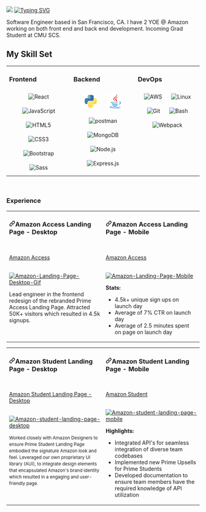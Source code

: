 ![](https://imgur.com/Am93ogl.png)
[![Typing SVG](https://readme-typing-svg.demolab.com?font=Roboto+Mono&duration=2800&pause=1000&color=022462&center=true&vCenter=true&random=false&width=1012&height=60&lines=Howdy+%F0%9F%91%8B%2C+My+name+is+Marco;I'm+A+Software+Engineer+%F0%9F%91%A8%E2%80%8D%F0%9F%92%BB;I'm+also+Front+End+Engineer+%F0%9F%8C%90)](https://git.io/typing-svg)

Software Engineer based in San Francisco, CA. I have 2 YOE @ Amazon working on both front end and back end development. Incoming Grad Student at CMU SCS. 

## My Skill Set  
<table><tr><td valign="top" width="33%">
 
### Frontend  
 
<div align="center">  
<img style="margin: 10px" src="https://profilinator.rishav.dev/skills-assets/react-original-wordmark.svg" alt="React" height="50" /> 
<img style="margin: 10px" src="https://profilinator.rishav.dev/skills-assets/javascript-original.svg" alt="JavaScript" height="50" />
<img style="margin: 10px" src="https://profilinator.rishav.dev/skills-assets/html5-original-wordmark.svg" alt="HTML5" height="50" /> 
<img style="margin: 10px" src="https://profilinator.rishav.dev/skills-assets/css3-original-wordmark.svg" alt="CSS3" height="50" />   
<img style="margin: 10px" src="https://profilinator.rishav.dev/skills-assets/bootstrap-plain.svg" alt="Bootstrap" height="50" />  
<img style="margin: 10px" src="https://profilinator.rishav.dev/skills-assets/sass-original.svg" alt="Sass" height="50" />  
</div>
</td><td valign="top" width="33%">
 
### Backend  
 
<div align="center">  
<img style="margin: 10px" src="https://raw.githubusercontent.com/devicons/devicon/master/icons/python/python-original.svg" alt="python" width="40" height="40"/>
<img style="margin: 10px" src="https://raw.githubusercontent.com/devicons/devicon/master/icons/java/java-original.svg" alt="java" width="40" height="40"/>
<img style="margin: 10px" src="https://www.vectorlogo.zone/logos/getpostman/getpostman-icon.svg" alt="postman" width="40" height="40"/>

 <!--
<img style="margin: 10px" src="https://raw.githubusercontent.com/devicons/devicon/master/icons/csharp/csharp-original.svg" alt="csharp" width="40" height="40"/>
<img style="margin: 10px" src="https://raw.githubusercontent.com/devicons/devicon/master/icons/typescript/typescript-original.svg" alt="typescript" width="40" height="40"/>
<img style="margin: 10px" src="https://www.vectorlogo.zone/logos/graphql/graphql-icon.svg" alt="graphql" width="40" height="40"/>
  -->

  
<img style="margin: 10px" src="https://profilinator.rishav.dev/skills-assets/mongodb-original-wordmark.svg" alt="MongoDB" height="50" />  
<img style="margin: 10px" src="https://profilinator.rishav.dev/skills-assets/nodejs-original-wordmark.svg" alt="Node.js" height="50" />  
<img style="margin: 10px" src="https://profilinator.rishav.dev/skills-assets/express-original-wordmark.svg" alt="Express.js" height="50" />  
</div>
</td><td valign="top" width="33%">
 
### DevOps  
<div align="center">  
<img style="margin: 10px" src="https://profilinator.rishav.dev/skills-assets/amazonwebservices-original-wordmark.svg" alt="AWS" height="50" />  
<img style="margin: 10px" src="https://profilinator.rishav.dev/skills-assets/linux-original.svg" alt="Linux" height="50" />  
<img style="margin: 10px" src="https://profilinator.rishav.dev/skills-assets/git-scm-icon.svg" alt="Git" height="50" />  
<img style="margin: 10px" src="https://profilinator.rishav.dev/skills-assets/gnu_bash-icon.svg" alt="Bash" height="50" />  
<img style="margin: 10px" src="https://profilinator.rishav.dev/skills-assets/webpack-original.svg" alt="Webpack" height="50" />  
</div>
</td></tr></table> 

<br/>

### Experience
<article>
      <div>
  <div>
<table>
  <tbody><tr>
    <td width="33%" valign="top">
      <h3><a id="user-content-travelaraorg" class="anchor" aria-hidden="true" href="#travelaraorg"><svg class="octicon octicon-link" viewBox="0 0 16 16" version="1.1" width="16" height="16" aria-hidden="true"><path fill-rule="evenodd" d="M7.775 3.275a.75.75 0 001.06 1.06l1.25-1.25a2 2 0 112.83 2.83l-2.5 2.5a2 2 0 01-2.83 0 .75.75 0 00-1.06 1.06 3.5 3.5 0 004.95 0l2.5-2.5a3.5 3.5 0 00-4.95-4.95l-1.25 1.25zm-4.69 9.64a2 2 0 010-2.83l2.5-2.5a2 2 0 012.83 0 .75.75 0 001.06-1.06 3.5 3.5 0 00-4.95 0l-2.5 2.5a3.5 3.5 0 004.95 4.95l1.25-1.25a.75.75 0 00-1.06-1.06l-1.25 1.25a2 2 0 01-2.83 0z"></path></svg></a>Amazon Access Landing Page - Desktop</h3>
        <br>
        <p><a href="http://www.amazon.com/qualify" rel="nofollow">Amazon Access</a></p>
        <br>
        <a href="http://www.amazon.com/qualify" rel="nofollow">
            <img src="https://media.giphy.com/media/bBM0GcdKEIwusaVncb/giphy.gif" width="100%" alt="Amazon-Landing-Page-Desktop-Gif" data-canonical-src="[https://media0.giphy.com/media/3sbVyKmXxkxvaitZUo/giphy.gif](https://media.giphy.com/media/bBM0GcdKEIwusaVncb/giphy.gif)" style="max-width:100%;">
        </a>
        <p>Lead engineer in the frontend redesign of the rebranded Prime Access Landing Page. Attracted 50K+ visitors which resulted in 4.5k signups.</p>
    </td>
    <td width="33%" valign="top">
      <h3><a id="user-content-portfolio" class="anchor" aria-hidden="true" href="#portfolio"><svg class="octicon octicon-link" viewBox="0 0 16 16" version="1.1" width="16" height="16" aria-hidden="true"><path fill-rule="evenodd" d="M7.775 3.275a.75.75 0 001.06 1.06l1.25-1.25a2 2 0 112.83 2.83l-2.5 2.5a2 2 0 01-2.83 0 .75.75 0 00-1.06 1.06 3.5 3.5 0 004.95 0l2.5-2.5a3.5 3.5 0 00-4.95-4.95l-1.25 1.25zm-4.69 9.64a2 2 0 010-2.83l2.5-2.5a2 2 0 012.83 0 .75.75 0 001.06-1.06 3.5 3.5 0 00-4.95 0l-2.5 2.5a3.5 3.5 0 004.95 4.95l1.25-1.25a.75.75 0 00-1.06-1.06l-1.25 1.25a2 2 0 01-2.83 0z"></path></svg></a>Amazon Access Landing Page - Mobile</h3>
        <br>
        <p> <a href="http://www.amazon.com/qualify" rel="nofollow">Amazon Access</a></p>
        <br>
        <a href="http://www.amazon.com/qualify" rel="nofollow">
            <img src="https://media.giphy.com/media/ZVDf5CNuZnk8aily5d/giphy.gif" width="30%" alt="Amazon-Landing-Page-Mobile" data-canonical-src="https://media.giphy.com/media/ZVDf5CNuZnk8aily5d/giphy.gif" style="max-width:100%;">
        </a>
       <p><strong>Stats:</strong></p>
        <ul>
          <li>4.5k+ unique sign ups on launch day</li>
          <li>Average of 7% CTR on launch day</li>
          <li>Average of 2.5 minutes spent on page on launch day</li>
        </ul>
    </td>
  </tr>
</tbody></table>
</article>
      </div>
  </div>


  <article>
      <div>
  <div>
<table>
  <tbody><tr>
    <td width="33%" valign="top">
      <h3><a id="user-content-travelaraorg" class="anchor" aria-hidden="true" href="#travelaraorg"><svg class="octicon octicon-link" viewBox="0 0 16 16" version="1.1" width="16" height="16" aria-hidden="true"><path fill-rule="evenodd" d="M7.775 3.275a.75.75 0 001.06 1.06l1.25-1.25a2 2 0 112.83 2.83l-2.5 2.5a2 2 0 01-2.83 0 .75.75 0 00-1.06 1.06 3.5 3.5 0 004.95 0l2.5-2.5a3.5 3.5 0 00-4.95-4.95l-1.25 1.25zm-4.69 9.64a2 2 0 010-2.83l2.5-2.5a2 2 0 012.83 0 .75.75 0 001.06-1.06 3.5 3.5 0 00-4.95 0l-2.5 2.5a3.5 3.5 0 004.95 4.95l1.25-1.25a.75.75 0 00-1.06-1.06l-1.25 1.25a2 2 0 01-2.83 0z"></path></svg></a>Amazon Student Landing Page - Desktop</h3>
        <br>
        <p><a href="http://www.amazon.com/student" rel="nofollow">Amazon Student Landing Page - Desktop</a></p>
        <br>
        <a href="http://www.amazon.com/student" rel="nofollow">
            <img src="https://media.giphy.com/media/0ZlNFCN2frnDPj0d2M/giphy.gif" width="100%" alt="Amazon-student-landing-page-desktop" data-canonical-src="[https://media0.giphy.com/media/3sbVyKmXxkxvaitZUo/giphy.gif](https://media.giphy.com/media/0ZlNFCN2frnDPj0d2M/giphy.gif)" style="max-width:100%;">
        </a>
          <p><small>Worked closely with Amazon Designers to ensure Prime Student Landing Page embodied the signature Amazon look and feel. Leveraged our own proprietary UI library (AUI), to integrate design elements that encapsulated Amazon's brand identity which resulted in a engaging and user-friendly page.</small></p>
    </td>
    <td width="33%" valign="top">
      <h3><a id="user-content-portfolio" class="anchor" aria-hidden="true" href="#portfolio"><svg class="octicon octicon-link" viewBox="0 0 16 16" version="1.1" width="16" height="16" aria-hidden="true"><path fill-rule="evenodd" d="M7.775 3.275a.75.75 0 001.06 1.06l1.25-1.25a2 2 0 112.83 2.83l-2.5 2.5a2 2 0 01-2.83 0 .75.75 0 00-1.06 1.06 3.5 3.5 0 004.95 0l2.5-2.5a3.5 3.5 0 00-4.95-4.95l-1.25 1.25zm-4.69 9.64a2 2 0 010-2.83l2.5-2.5a2 2 0 012.83 0 .75.75 0 001.06-1.06 3.5 3.5 0 00-4.95 0l-2.5 2.5a3.5 3.5 0 004.95 4.95l1.25-1.25a.75.75 0 00-1.06-1.06l-1.25 1.25a2 2 0 01-2.83 0z"></path></svg></a>Amazon Student Landing Page - Mobile</h3>
        <br>
        <p> <a href="http://www.amazon.com/student" rel="nofollow">Amazon Student</a></p>
        <br>
        <a href="http://www.amazon.com/student" rel="nofollow">
            <img src="https://media.giphy.com/media/roczghF70QWFrpwGcL/giphy.gif" width="30%" alt="Amazon-student-landing-page-mobile" data-canonical-src="https://media.giphy.com/media/roczghF70QWFrpwGcL/giphy.gif" style="max-width:100%;">
        </a>
       <p><strong>Highlights:</strong></p>
        <ul>
          <li>Integrated  API's for seamless integration of diverse team codebases</li>
          <li>Implemented new Prime Upsells for Prime Students</li>
          <li>Developed documentation to ensure team members have the required knowledge of API utilization</li>
        </ul>
    </td>
  </tr>
</tbody></table>
</article>
      </div>
  </div>

<!--
 ## Github Stats  

###
<div align="center"><img src="https://github-readme-stats.vercel.app/api?username=HowdyPardner&show_icons=true&locale=en" align="center" width="40%"/>
<img src="https://github-readme-streak-stats.herokuapp.com/?user=MarcoSB-Dev" align="center" width="40%"/>
</div> 
-->



